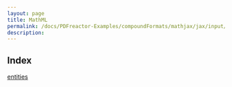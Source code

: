 ```yaml
---
layout: page
title: MathML
permalink: /docs/PDFreactor-Examples/compoundFormats/mathjax/jax/input/MathML/
description: 
---
```


## Index
<div class="boxes">
                            <a href="/compare.html2pdf.tools/docs/PDFreactor-Examples/compoundFormats/mathjax/jax/input/MathML/entities/">
                                entities
                            </a>
</div>


